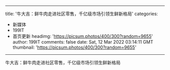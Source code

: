 
---
title: '牛大吉：鲜牛肉走进社区零售，千亿级市场引领生鲜新格局'
categories: 
 - 新媒体
 - 199IT
 - 首页更新
headimg: 'https://picsum.photos/400/300?random=9655'
author: 199IT
comments: false
date: Sat, 12 Mar 2022 03:14:11 GMT
thumbnail: 'https://picsum.photos/400/300?random=9655'
---

<div>   
牛大吉：鲜牛肉走进社区零售，千亿级市场引领生鲜新格局  
</div>
            